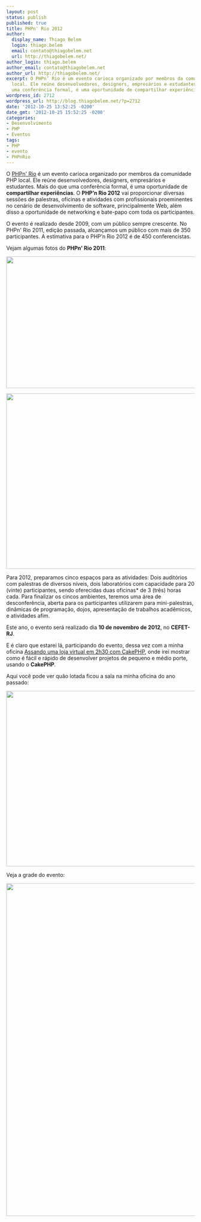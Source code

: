 ```yaml
---
layout: post
status: publish
published: true
title: PHPn' Rio 2012
author:
  display_name: Thiago Belem
  login: thiago.belem
  email: contato@thiagobelem.net
  url: http://thiagobelem.net/
author_login: thiago.belem
author_email: contato@thiagobelem.net
author_url: http://thiagobelem.net/
excerpt: O PHPn’ Rio é um evento carioca organizado por membros da comunidade PHP
  local. Ele reúne desenvolvedores, designers, empresários e estudantes. Mais do que
  uma conferência formal, é uma oportunidade de compartilhar experiências.
wordpress_id: 2712
wordpress_url: http://blog.thiagobelem.net/?p=2712
date: '2012-10-25 13:52:25 -0200'
date_gmt: '2012-10-25 15:52:25 -0200'
categories:
- Desenvolvimento
- PHP
- Eventos
tags:
- PHP
- evento
- PHPnRio
---
```

<p>O <a href="http://phpnrio.com.br/" target="_blank">PHPn' Rio</a> é um evento carioca organizado por membros da comunidade PHP local. Ele reúne desenvolvedores, designers, empresários e estudantes. Mais do que uma conferência formal, é uma oportunidade de <strong>compartilhar experiências</strong>. O <strong>PHP’n Rio 2012</strong> vai proporcionar diversas sessões de palestras, oficinas e atividades com profissionais proeminentes no cenário de desenvolvimento de software, principalmente Web, além disso a oportunidade de networking e bate-papo com toda os participantes.</p>
<p>O evento é realizado desde 2009, com um público sempre crescente. No PHPn' Rio 2011, edição passada, alcançamos um público com mais de 350 participantes. A estimativa para o PHP’n Rio 2012 é de 450 conferencistas.</p>
<p>Vejam algumas fotos do <strong>PHPn' Rio 2011</strong>:</p>
<p><img class="aligncenter size-thumbnail wp-image-2713" title="Auditório 1" src="http://blog.thiagobelem.net/wp-content/uploads/2012/10/auditorio1-624x351.jpg" alt="" width="624" height="351" /></p>
<p><img class="aligncenter size-thumbnail wp-image-2716" title="Desconferência" src="http://blog.thiagobelem.net/wp-content/uploads/2012/10/desconferencia-624x468.jpg" alt="" width="624" height="468" /></p>
<p>Para 2012, preparamos cinco espaços para as atividades: Dois auditórios com palestras de diversos níveis, dois laboratórios com capacidade para 20 (vinte) participantes, sendo oferecidas duas oficinas* de 3 (três) horas cada. Para finalizar os cincos ambientes, teremos uma área de desconferência, aberta para os participantes utilizarem para mini-palestras, dinâmicas de programação, dojos, apresentação de trabalhos acadêmicos, e atividades afim.</p>
<p>Este ano, o evento será realizado dia <strong>10 de novembro de 2012</strong>, no <strong>CEFET-RJ</strong>.</p>
<p>E é claro que estarei lá, participando do evento, dessa vez com a minha oficina <a href="http://phpnrio.com.br/2012/assando-uma-loja-virtual-em-2h30-com-cakephp" target="_blank">Assando uma loja virtual em 2h30 com CakePHP</a>, onde irei mostrar como é fácil e rápido de desenvolver projetos de pequeno e médio porte, usando o <strong>CakePHP</strong>.</p>
<p>Aqui você pode ver quão lotada ficou a sala na minha oficina do ano passado:</p>
<p><img class="aligncenter size-thumbnail wp-image-2717" title="Laboratório" src="http://blog.thiagobelem.net/wp-content/uploads/2012/10/Laboratório-624x468.jpg" alt="" width="624" height="468" /></p>
<p>Veja a grade do evento:</p>
<p><a href="http://phpnrio.com.br/"><img class="aligncenter  wp-image-2719" title="Banner PHP'n Rio 2012" src="http://blog.thiagobelem.net/wp-content/uploads/2012/10/banner_web_phpinrio2012-721x1024.jpg" alt="" width="625" height="887" /></a></p>
